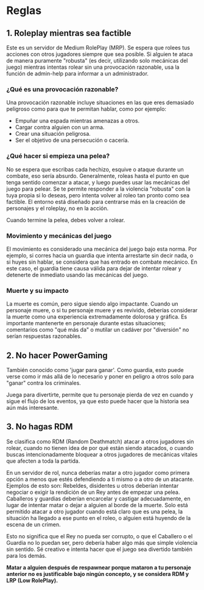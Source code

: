 # Reglas

## 1. Roleplay mientras sea factible
Este es un servidor de Medium RolePlay (MRP). Se espera que rolees tus acciones con otros jugadores siempre que sea posible. Si alguien te ataca de manera puramente "robusta" (es decir, utilizando solo mecánicas del juego) mientras intentas rolear sin una provocación razonable, usa la función de admin-help para informar a un administrador.

### ¿Qué es una provocación razonable?
Una provocación razonable incluye situaciones en las que eres demasiado peligroso como para que te permitan hablar, como por ejemplo:

- Empuñar una espada mientras amenazas a otros.
- Cargar contra alguien con un arma.
- Crear una situación peligrosa.
- Ser el objetivo de una persecución o cacería.

### ¿Qué hacer si empieza una pelea?
No se espera que escribas cada hechizo, esquive o ataque durante un combate, eso sería absurdo. Generalmente, roleas hasta el punto en que tenga sentido comenzar a atacar, y luego puedes usar las mecánicas del juego para pelear.
Se te permite responder a la violencia "robusta" con la tuya propia si lo deseas, pero intenta volver al roleo tan pronto como sea factible. El entorno está diseñado para centrarse más en la creación de personajes y el roleplay, no en la acción.

Cuando termine la pelea, debes volver a rolear.

### Movimiento y mecánicas del juego
El movimiento es considerado una mecánica del juego bajo esta norma. Por ejemplo, si corres hacia un guardia que intenta arrestarte sin decir nada, o si huyes sin hablar, se considera que has entrado en combate mecánico. En este caso, el guardia tiene causa válida para dejar de intentar rolear y detenerte de inmediato usando las mecánicas del juego.

### Muerte y su impacto
La muerte es común, pero sigue siendo algo impactante. Cuando un personaje muere, o si tu personaje muere y es revivido, deberías considerar la muerte como una experiencia extremadamente dolorosa y gráfica. Es importante mantenerte en personaje durante estas situaciones; comentarios como "qué más da" o mutilar un cadáver por "diversión" no serían respuestas razonables.

## 2. No hacer PowerGaming
También conocido como 'jugar para ganar'. Como guardia, esto puede verse como ir más allá de lo necesario y poner en peligro a otros solo para "ganar" contra los criminales.

Juega para divertirte, permite que tu personaje pierda de vez en cuando y sigue el flujo de los eventos, ya que esto puede hacer que la historia sea aún más interesante.

## 3. No hagas RDM
Se clasifica como RDM (Random Deathmatch) atacar a otros jugadores sin rolear, cuando no tienen idea de por qué están siendo atacados, o cuando buscas intencionadamente bloquear a otros jugadores de mecánicas vitales que afecten a toda la partida.

En un servidor de rol, nunca deberías matar a otro jugador como primera opción a menos que estés defendiendo a ti mismo o a otro de un atacante. Ejemplos de esto son: Rebeldes, disidentes u otros deberían intentar negociar o exigir la rendición de un Rey antes de empezar una pelea. Caballeros y guardias deberían encarcelar y castigar adecuadamente, en lugar de intentar matar o dejar a alguien al borde de la muerte. Solo está permitido atacar a otro jugador cuando está claro que es una pelea, la situación ha llegado a ese punto en el roleo, o alguien está huyendo de la escena de un crimen.

Esto no significa que el Rey no pueda ser corrupto, o que el Caballero o el Guardia no lo puedan ser, pero debería haber algo más que simple violencia sin sentido. Sé creativo e intenta hacer que el juego sea divertido también para los demás.

**Matar a alguien después de respawnear porque mataron a tu personaje anterior no es justificable bajo ningún concepto, y se considera RDM y LRP (Low RolePlay).**